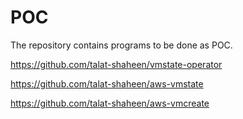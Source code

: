 # POC

The repository contains programs to be done as POC.

https://github.com/talat-shaheen/vmstate-operator

https://github.com/talat-shaheen/aws-vmstate

https://github.com/talat-shaheen/aws-vmcreate
